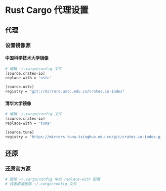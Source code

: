 # Rust Cargo 代理设置

## 代理

### 设置镜像源

#### 中国科学技术大学镜像
```bash
# 编辑 ~/.cargo/config 文件
[source.crates-io]
replace-with = 'ustc'

[source.ustc]
registry = "git://mirrors.ustc.edu.cn/crates.io-index"
```

#### 清华大学镜像
```bash
# 编辑 ~/.cargo/config 文件
[source.crates-io]
replace-with = 'tuna'

[source.tuna]
registry = "https://mirrors.tuna.tsinghua.edu.cn/git/crates.io-index.git"
```

## 还原

### 还原官方源
```bash
# 删除 ~/.cargo/config 中的 replace-with 配置
# 或者直接删除 ~/.cargo/config 文件
``` 
